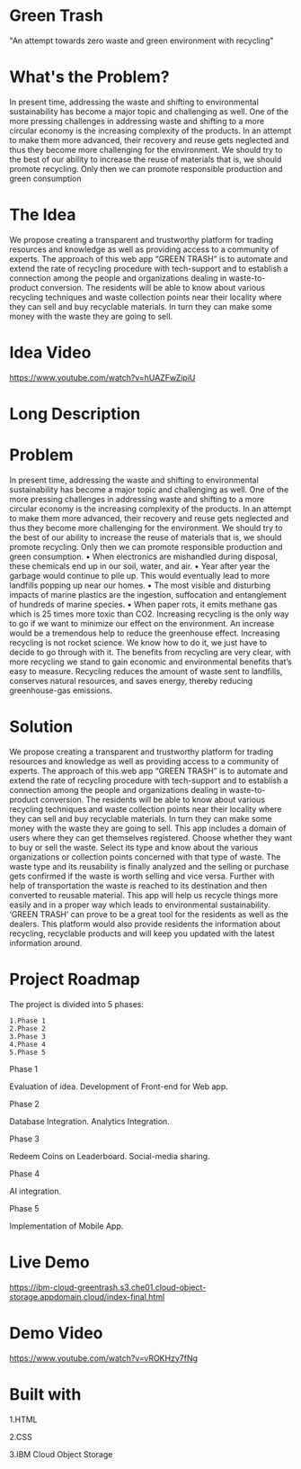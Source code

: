 # Green Trash

"An attempt towards zero waste and green environment with recycling" 

# What's the Problem?

In present time, addressing the waste and shifting to environmental sustainability has become a major topic and challenging as well.
One of the more pressing challenges in addressing waste and shifting to a more circular economy is the increasing complexity of the products. In an attempt to make them more advanced, their recovery and reuse gets neglected and thus they become more challenging for the environment. We should try to the best of our ability to increase the reuse of materials that is, we should promote recycling. Only then we can promote responsible production and green consumption

# The Idea

We propose creating a transparent and trustworthy platform for trading resources and knowledge as well as providing access to a community of experts. The approach of this web app “GREEN TRASH” is to automate and extend the rate of recycling procedure with tech-support and to establish a connection among the people and organizations dealing in waste-to-product conversion. The residents will be able to know about various recycling techniques and waste collection points near their locality where they can sell and buy recyclable materials. In turn they can make some money with the waste they are going to sell.

# Idea Video

https://www.youtube.com/watch?v=hUAZFwZipiU

# Long Description

# Problem
In present time, addressing the waste and shifting to environmental sustainability has become a major topic and challenging as well.
One of the more pressing challenges in addressing waste and shifting to a more circular economy is the increasing complexity of the products. In an attempt to make them more advanced, their recovery and reuse gets neglected and thus they become more challenging for the environment. We should try to the best of our ability to increase the reuse of materials that is, we should promote recycling. Only then we can promote responsible production and green consumption.
•	When electronics are mishandled during disposal, these chemicals end up in our soil, water, and air.
•	Year after year the garbage would continue to pile up. This would eventually lead to more landfills popping up near our homes.
•	The most visible and disturbing impacts of marine plastics are the ingestion, suffocation and entanglement of hundreds of marine species.
•	When paper rots, it emits methane gas which is 25 times more toxic than CO2.
Increasing recycling is the only way to go if we want to minimize our effect on the environment. An increase would be a tremendous help to reduce the greenhouse effect. Increasing recycling is not rocket science. We know how to do it, we just have to decide to go through with it. The benefits from recycling are very clear, with more recycling we stand to gain economic and environmental benefits that’s easy to measure.
 Recycling reduces the amount of waste sent to landfills, conserves      natural resources, and saves energy, thereby reducing greenhouse-gas emissions.

# Solution
We propose creating a transparent and trustworthy platform for trading resources and knowledge as well as providing access to a community of experts. The approach of this web app “GREEN TRASH” is to automate and extend the rate of recycling procedure with tech-support and to establish a connection among the people and organizations dealing in waste-to-product conversion. The residents will be able to know about various recycling techniques and waste collection points near their locality where they can sell and buy recyclable materials. In turn they can make some money with the waste they are going to sell.
This app includes a domain of users where they can get themselves registered. Choose whether they want to buy or sell the waste. Select its type and know about the various organizations or collection points concerned with that type of waste. The waste type and its reusability is finally analyzed and the selling or purchase gets confirmed if the waste is worth selling and vice versa. Further with help of transportation the waste is reached to its destination and then converted to reusable material.
This app will help us recycle things more easily and in a proper way which leads to environmental sustainability. ‘GREEN TRASH’ can prove to be a great tool for the residents as well as the dealers.
This platform would also provide residents the information about recycling, recyclable products and will keep you updated with the latest information around. 

# Project Roadmap
The project is divided into 5 phases:

    1.Phase 1
    2.Phase 2
    3.Phase 3
    4.Phase 4
    5.Phase 5
    
Phase 1

 Evaluation of idea.
 Development of Front-end for Web app.
 
Phase 2

 Database Integration.
 Analytics Integration.
 
Phase 3

 Redeem Coins on Leaderboard.
 Social-media sharing.
 
Phase 4

 AI integration.

Phase 5

Implementation of Mobile App.
 
# Live Demo

https://ibm-cloud-greentrash.s3.che01.cloud-object-storage.appdomain.cloud/index-final.html
 
# Demo Video

https://www.youtube.com/watch?v=vROKHzy7fNg

# Built with

 1.HTML
 
 2.CSS
 
 3.IBM Cloud Object Storage


